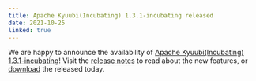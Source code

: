 ```yaml
---
title: Apache Kyuubi(Incubating) 1.3.1-incubating released
date: 2021-10-25
linked: true
---
```

<!---
  Licensed under the Apache License, Version 2.0 (the "License");
  you may not use this file except in compliance with the License.
  You may obtain a copy of the License at

   http://www.apache.org/licenses/LICENSE-2.0

  Unless required by applicable law or agreed to in writing, software
  distributed under the License is distributed on an "AS IS" BASIS,
  WITHOUT WARRANTIES OR CONDITIONS OF ANY KIND, either express or implied.
  See the License for the specific language governing permissions and
  limitations under the License. See accompanying LICENSE file.
-->

We are happy to announce the availability of [Apache Kyuubi(Incubating) 1.3.1-incubating](/release/1.3.1-incubating.html)! Visit the [release notes](/release/1.3.1-incubating.html) to read about the new features, or [download](/release/1.3.1-incubating.html) the released today.
